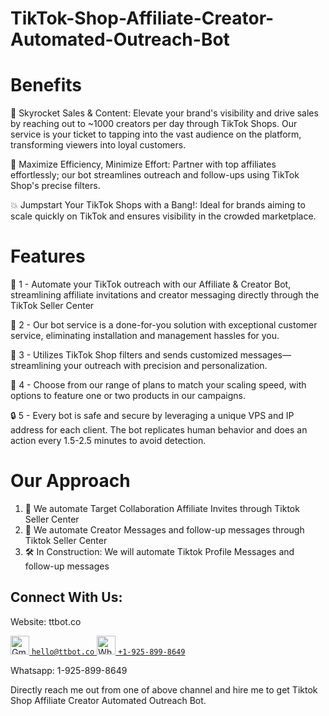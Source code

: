 # TikTok-Shop-Affiliate-Creator-Automated-Outreach-Bot



# Benefits
🚀 Skyrocket Sales & Content: Elevate your brand's visibility and drive sales by reaching out to ~1000 creators per day through TikTok Shops. Our service is your ticket to tapping into the vast audience on the platform, transforming viewers into loyal customers.

🛌 Maximize Efficiency, Minimize Effort: Partner with top affiliates effortlessly; our bot streamlines outreach and follow-ups using TikTok Shop's precise filters.

💥 Jumpstart Your TikTok Shops with a Bang!: Ideal for brands aiming to scale quickly on TikTok and ensures visibility in the crowded marketplace. 

# Features

🤖 1 - Automate your TikTok outreach with our Affiliate & Creator Bot, streamlining affiliate invitations and creator messaging directly through the TikTok Seller Center

🤵 2 - Our bot service is a done-for-you solution with exceptional customer service, eliminating installation and management hassles for you.

🎯 3 - Utilizes TikTok Shop filters and sends customized messages—streamlining your outreach with precision and personalization.

🚀 4 - Choose from our range of plans to match your scaling speed, with options to feature one or two products in our campaigns.

🔒 5 - Every bot is safe and secure by leveraging a unique VPS and IP address for each client. The bot replicates human behavior and does an action every 1.5-2.5 minutes to avoid detection. 

# Our Approach
1.	📩 We automate Target Collaboration Affiliate Invites through Tiktok Seller Center
2.	💬 We automate Creator Messages and follow-up messages through Tiktok Seller Center
3.	🛠️ In Construction: We will automate Tiktok Profile Messages and follow-up messages

## Connect With Us:
Website: ttbot.co

<a href="https://mail.google.com/mail/u/?authuser=hello@ttbot.co">
    <img alt="Gmail" width="30px" src="https://edent.github.io/SuperTinyIcons/images/svg/gmail.svg" />
    <code>hello@ttbot.co</code>
</a>

<a href="wa.me/+19258998649">
    <img alt="Whatsapp" width="30px" src="https://edent.github.io/SuperTinyIcons/images/svg/whatsapp.svg" />
    <code>+1-925-899-8649</code>
</a>

Whatsapp: 1-925-899-8649

Directly reach me out from one of above channel and hire me to get Tiktok Shop Affiliate Creator Automated Outreach Bot.
